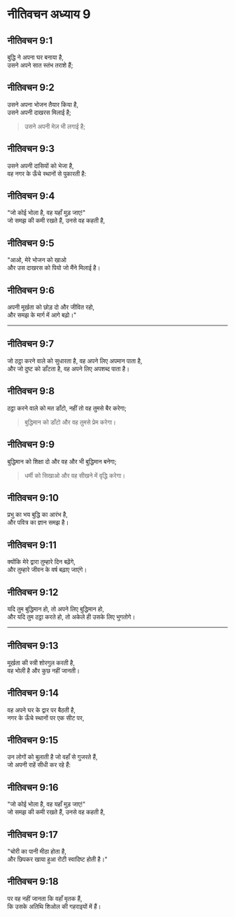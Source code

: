 # नीतिवचन अध्याय 9

## नीतिवचन 9:1

बुद्धि ने अपना घर बनाया है,  
उसने अपने सात स्तंभ तराशे हैं;

## नीतिवचन 9:2

उसने अपना भोजन तैयार किया है,  
उसने अपनी दाखरस मिलाई है;  
> उसने अपनी मेज़ भी लगाई है;

## नीतिवचन 9:3

उसने अपनी दासियों को भेजा है,  
वह नगर के ऊँचे स्थानों से पुकारती है:

## नीतिवचन 9:4

"जो कोई भोला है, वह यहाँ मुड़ जाए!"  
जो समझ की कमी रखते हैं, उनसे वह कहती है,

## नीतिवचन 9:5

"आओ, मेरे भोजन को खाओ  
और उस दाखरस को पियो जो मैंने मिलाई है।

## नीतिवचन 9:6

अपनी मूर्खता को छोड़ दो और जीवित रहो,  
और समझ के मार्ग में आगे बढ़ो।"

---

## नीतिवचन 9:7

जो ठट्ठा करने वाले को सुधारता है, वह अपने लिए अपमान पाता है,  
और जो दुष्ट को डाँटता है, वह अपने लिए अपशब्द पाता है।

## नीतिवचन 9:8

ठट्ठा करने वाले को मत डाँटो, नहीं तो वह तुमसे बैर करेगा;  
> बुद्धिमान को डाँटो और वह तुमसे प्रेम करेगा।

## नीतिवचन 9:9

बुद्धिमान को शिक्षा दो और वह और भी बुद्धिमान बनेगा;  
> धर्मी को सिखाओ और वह सीखने में वृद्धि करेगा।

## नीतिवचन 9:10

प्रभु का भय बुद्धि का आरंभ है,  
और पवित्र का ज्ञान समझ है।

## नीतिवचन 9:11

क्योंकि मेरे द्वारा तुम्हारे दिन बढ़ेंगे,  
और तुम्हारे जीवन के वर्ष बढ़ाए जाएंगे।

## नीतिवचन 9:12

यदि तुम बुद्धिमान हो, तो अपने लिए बुद्धिमान हो,  
और यदि तुम ठट्ठा करते हो, तो अकेले ही उसके लिए भुगतोगे।

---

## नीतिवचन 9:13

मूर्खता की स्त्री शोरगुल करती है,  
वह भोली है और कुछ नहीं जानती।

## नीतिवचन 9:14

वह अपने घर के द्वार पर बैठती है,  
नगर के ऊँचे स्थानों पर एक सीट पर,

## नीतिवचन 9:15

उन लोगों को बुलाती है जो वहाँ से गुजरते हैं,  
जो अपनी राहें सीधी कर रहे हैं:

## नीतिवचन 9:16

"जो कोई भोला है, वह यहाँ मुड़ जाए!"  
जो समझ की कमी रखते हैं, उनसे वह कहती है,

## नीतिवचन 9:17

"चोरी का पानी मीठा होता है,  
और छिपकर खाया हुआ रोटी स्वादिष्ट होती है।"

## नीतिवचन 9:18

पर वह नहीं जानता कि वहाँ मृतक हैं,  
कि उसके अतिथि शिओल की गहराइयों में हैं।
